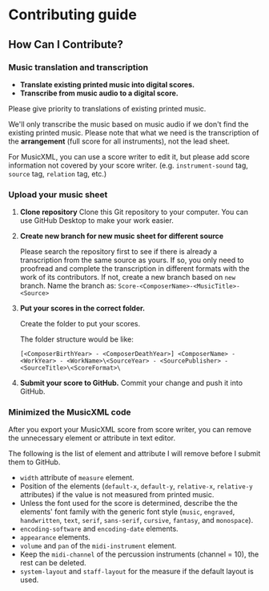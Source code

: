 # Contributing guide

## How Can I Contribute?

### **Music translation and transcription**
- **Translate existing printed music into digital scores.**
- **Transcribe from music audio to a digital score.**

Please give priority to translations of existing printed music.

We'll only transcribe the music based on music audio if we don't find the existing printed music. Please note that what we need is the transcription of the **arrangement** (full score for all instruments), not the lead sheet.

For MusicXML, you can use a score writer to edit it, but please add score information not covered by your score writer. (e.g. `instrument-sound` tag, `source` tag, `relation` tag, etc.)

### **Upload your music sheet**
1. **Clone repository**
    Clone this Git repository to your computer. You can use GitHub Desktop to make your work easier.

2. **Create new branch for new music sheet for different source**

    Please search the repository first to see if there is already a transcription from the same source as yours.
    If so, you only need to proofread and complete the transcription in different formats with the work of its contributors.
    If not, create a new branch based on `new` branch.
    Name the branch as:
    `Score-<ComposerName>-<MusicTitle>-<Source>`

3. **Put your scores in the correct folder.**

    Create the folder to put your scores.

    The folder structure would be like:

    `[<ComposerBirthYear> - <ComposerDeathYear>] <ComposerName> - <WorkYear> - <WorkName>\<SourceYear> - <SourcePublisher> - <SourceTitle>\<ScoreFormat>\`

3. **Submit your score to GitHub.**
   Commit your change and push it into GitHub.

### **Minimized the MusicXML code**
After you export your MusicXML score from score writer, you can remove the unnecessary element or attribute in text editor.

The following is the list of element and attribute I will remove before I submit them to GitHub.
- `width` attribute of `measure` element.
- Position of the elements (`default-x`, `default-y`, `relative-x`, `relative-y` attributes) if the value is not measured from printed music.
- Unless the font used for the score is determined, describe the  the elements' font family with the generic font style (`music`, `engraved`, `handwritten`, `text`, `serif`, `sans-serif`, `cursive`, `fantasy`, and `monospace`).
- `encoding-software` and `encoding-date` elements.
- `appearance` elements.
- `volume` and `pan` of the `midi-instrument` element.
- Keep the `midi-channel` of the percussion instruments (channel = 10), the rest can be deleted.
- `system-layout` and `staff-layout` for the measure if the default layout is used.
